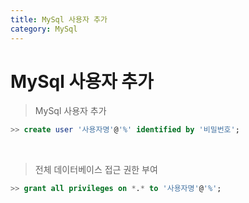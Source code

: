 ```yaml
---
title: MySql 사용자 추가
category: MySql
---
```


# MySql 사용자 추가

> MySql 사용자 추가
```sql
>> create user '사용자명'@'%' identified by '비밀번호';
```

<br>

> 전체 데이터베이스 접근 권한 부여
```sql
>> grant all privileges on *.* to '사용자명'@'%';
```